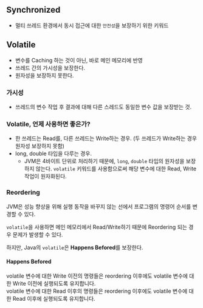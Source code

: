 ## Synchronized
- 멀티 쓰레드 환경에서 동시 접근에 대한 `안전성`을 보장하기 위한 키워드

## Volatile
- 변수를 Caching 하는 것이 아닌, 바로 메인 메모리에 반영
- 쓰레드 간의 가시성을 보장한다.
- 원자성을 보장하지 못한다.

### 가시성
- 쓰레드의 변수 작업 후 결과에 대해 다른 스레드도 동일한 변수 값을 보장받는 것.

### Volatile, 언제 사용하면 좋은가?
- 한 쓰레드는 Read를, 다른 쓰레드는 Write하는 경우. (두 쓰레드가 Write하는 경우 원자성 보장하지 못함)
- long, double 타입을 다루는 경우.
  + JVM은 4바이트 단위로 처리하기 때문에, `long`, `double` 타입의 원자성을 보장하지 않는다.
    `volatile` 키워드를 사용함으로써 해당 변수에 대한 Read, Write 작업이 원자화된다.

### Reordering
JVM은 성능 향상을 위해 실행 동작을 바꾸지 않는 선에서 프로그램의 명령어 순서를 변경할 수 있다.

`volatile`을 사용하면 메인 메모리에서 Read/Write하기 때문에 Reordering 되는 경우 문제가 발생할 수 있다.

하지만, Java의 `volatile`은 **Happens Befored**를 보장한다.  

#### Happens Befored
volatile 변수에 대한 Write 이전의 명령들은 reordering 이후에도 volatile 변수에 대한 Write 이전에 실행되도록 유지합니다.  
volatile 변수에 대한 Read 이후의 명령들은 reordering 이후에도 volatile 변수에 대한 Read 이후에 실행되도록 유지합니다.
